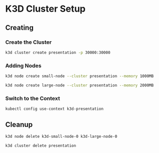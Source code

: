 # K3D Cluster Setup

## Creating
### Create the Cluster
```bash
k3d cluster create presentation -p 30000:30000
```

### Adding Nodes
```bash
k3d node create small-node --cluster presentation --memory 1000MB

k3d node create large-node --cluster presentation --memory 2000MB
```

### Switch to the Context
```bash
kubectl config use-context k3d-presentation
```

## Cleanup

```bash
k3d node delete k3d-small-node-0 k3d-large-node-0 

k3d cluster delete presentation
```
